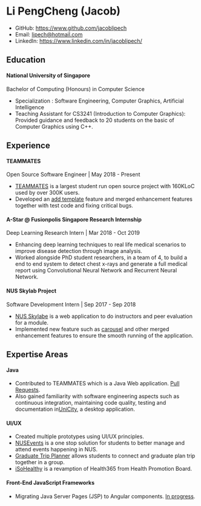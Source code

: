 # Li PengCheng (Jacob)

- GitHub: https://www.github.com/jacoblipech
- Email: lipech@hotmail.com
- LinkedIn: https://www.linkedin.com/in/jacoblipech/

## Education
#### National University of Singapore
Bachelor of Computing (Honours) in Computer Science
- Specialization : Software Engineering, Computer Graphics, Artificial Intelligence
- Teaching Assistant for CS3241 (Introduction to Computer Graphics): Provided guidance and feedback to 20 students on the basic of Computer Graphics using C++.

## Experience
#### TEAMMATES
Open Source Software Engineer | May 2018 - Present
- [TEAMMATES](http://teammatesv4.appspot.com/) is a largest student run open source project with 160KLoC used by over 300K users.
- Developed an [add template](https://github.com/TEAMMATES/teammates/pull/8914) feature and merged enhancement features together with test code and fixing critical bugs.

#### A-Star @ Fusionpolis Singapore Research Internship
Deep Learning Research Intern | Mar 2018 - Oct 2019
- Enhancing deep learning techniques to real life medical scenarios to improve disease detection through image analysis.
- Worked alongside PhD student researchers, in a team of 4, to build a end to end system to detect chest x-rays and generate a full medical report using Convolutional Neural Network and Recurrent Neural Network.

#### NUS Skylab Project
Software Development Intern | Sep 2017 - Sep 2018
- [NUS Skylabe](https://nusskylab-dev.comp.nus.edu.sg/) is a web application to do instructors and peer evaluation for a module.
- Implemented new feature such as [carousel](https://github.com/nusskylab/nusskylab/pull/594) and other merged enhancement features to ensure the smooth running of the application.

## Expertise Areas
#### Java
- Contributed to TEAMMATES which is a Java Web application. [Pull Requests](https://github.com/TEAMMATES/teammates/issues?utf8=%E2%9C%93&q=is%3Amerged+author%3Ajacoblipech+).
- Also gained familiarity with software engineering aspects such as continuous integration, maintaining code quality, testing and documentation in[UniCity](https://github.com/CS2103AUG2017-W13-B1/main), a desktop application.

#### UI/UX
- Created multiple prototypes using UI/UX principles.
- [NUSEvents](https://xd.adobe.com/view/ada485e5-2078-4add-9c03-38822789b71b-f8f7/?fullscreen) is a one stop solution for students to better manage and attend events happening in NUS.
- [Graduate Trip Planner](https://invis.io/NBOX8PNDH7Z) allows students to connect and graduate plan trip together in a group.
- [iSoHealthy](https://drive.google.com/file/d/1MjsLPSkzwxIKUiv09v7D858wv0k-f4op/view) is a revamption of Health365 from Health Promotion Board.

#### Front-End JavaScript Frameworks
- Migrating Java Server Pages (JSP) to Angular components. [In progress](https://github.com/TEAMMATES/teammates/pull/9333).